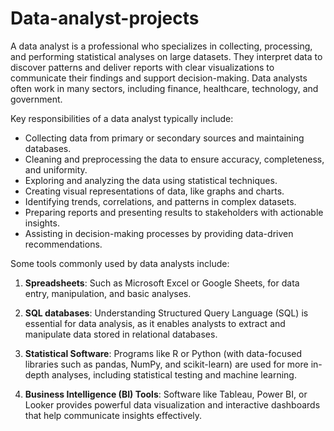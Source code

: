 # Data-analyst-projects

A data analyst is a professional who specializes in collecting, processing, and performing statistical analyses on large datasets. They interpret data to discover patterns and deliver reports with clear visualizations to communicate their findings and support decision-making. Data analysts often work in many sectors, including finance, healthcare, technology, and government.

Key responsibilities of a data analyst typically include:

- Collecting data from primary or secondary sources and maintaining databases.
- Cleaning and preprocessing the data to ensure accuracy, completeness, and uniformity.
- Exploring and analyzing the data using statistical techniques.
- Creating visual representations of data, like graphs and charts.
- Identifying trends, correlations, and patterns in complex datasets.
- Preparing reports and presenting results to stakeholders with actionable insights.
- Assisting in decision-making processes by providing data-driven recommendations.

Some tools commonly used by data analysts include:

1. **Spreadsheets**: Such as Microsoft Excel or Google Sheets, for data entry, manipulation, and basic analyses.

2. **SQL databases**: Understanding Structured Query Language (SQL) is essential for data analysis, as it enables analysts to extract and manipulate data stored in relational databases.

3. **Statistical Software**: Programs like R or Python (with data-focused libraries such as pandas, NumPy, and scikit-learn) are used for more in-depth analyses, including statistical testing and machine learning.

4. **Business Intelligence (BI) Tools**: Software like Tableau, Power BI, or Looker provides powerful data visualization and interactive dashboards that help communicate insights effectively.
